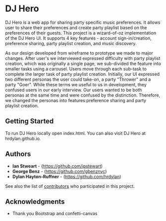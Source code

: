 # DJ Hero

DJ Hero is a web app for sharing party specific music preferences. It allows user to share their preferences and create party playlist based on the preferences of their guests. This project is a wizard-of-oz implementation of the DJ Hero UI. It supports 4 key features - account sign-in/creation, preference sharing, party playlist creation, and music discovery. 

As our design developed from wireframe to prototype we made to major changes. After user's we interviewed expressed difficulty with party playlist creation, which was originally a single page, we sub-divided the feature into smaller tasks using a carousel. Users move through each sub-task to complete the larger task of party playlist creation. Initially, our UI expressed two different personas the user could take-on, a party "Thrower" and a party "Goer". While these terms we useful to us in development, they confused users in our early interview. Our users wanted to be both personas at the same time and were confused by the distinction. Therefore, we changed the personas into features:preference sharing and party playlist creation. 

## Getting Started

To run DJ Hero locally open index.html. You can also visit DJ Hero at hrdylan.github.io.

## Authors

* **Ian Stweart** - (https://github.com/ipstewart)
* **George Benz** - (https://github.com/gbenznyc)
* **Dylan Hayton-Ruffner** - (https://github.com/hrdylan)

See also the list of [contributors](https://github.com/hrdylan/hrdylan.github.io/contributors) who participated in this project.


## Acknowledgments

* Thank you Bootstrap and confetti-canvas
